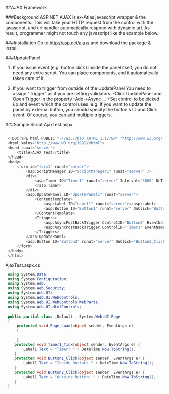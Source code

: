 
##AJAX Framework

###Background
ASP.NET AJAX is ex-Atlas javascript wrapper & the components. This will take your HTTP request from the control with the javascript, and url handler automatically respond with dynamic url. As result, programmer might not touch any javascript like the example below.

###Installation
Go to
http://asp.net/ajax/
and download the package & install.

###UpdatePanel 
1. If you issue event (e.g. button click) inside the panel itself, you do not need any extra script. You can place components, and it automatically takes care of it.

2. If you want to trigger from outside of the UpdatePanel
You need to assign "Trigger" as if you are setting validators.
-Click UpdatePanel and Open Trigger in the property
-Add->Async ...->Set control to be picked up and event which the control uses.
e.g. If you want to update the panel by external button, you should specify the button's ID and Click event. Of course, you can add multiple triggers. 

###Sample Script
AjaxTest.aspx
```csharp
 
 <!DOCTYPE html PUBLIC "-//W3C//DTD XHTML 1.1//EN" "http://www.w3.org/TR/xhtml11/DTD/xhtml11.dtd">
 <html xmlns="http://www.w3.org/1999/xhtml">
 <head runat="server">
     <title>AJAX Test</title>
 </head>
 <body>
     <form id="form1" runat="server">
         <asp:ScriptManager ID="ScriptManager1" runat="server" />
         <div>
             <asp:Timer ID="Timer1" runat="server" Interval="3000" OnTick="Timer1_Tick">
             </asp:Timer>
         </div>
         <asp:UpdatePanel ID="UpdatePanel1" runat="server">
             <ContentTemplate>
                 <asp:Label ID="Label1" runat="server"></asp:Label>
                 <asp:Button ID="Button1" runat="server" OnClick="Button1_Click" Text="Refresh" />
             </ContentTemplate>
             <Triggers>
                 <asp:AsyncPostBackTrigger ControlID="Button2" EventName="Click" />
                 <asp:AsyncPostBackTrigger ControlID="Timer1" EventName="Tick" />
             </Triggers>
         </asp:UpdatePanel>
         <asp:Button ID="Button2" runat="server" OnClick="Button2_Click" Text="Refresh from Outside" />
     </form>
 </body>
 </html> 
 ```
AjaxTest.aspx.cs
```csharp
 using System.Data;
 using System.Configuration;
 using System.Web;
 using System.Web.Security;
 using System.Web.UI;
 using System.Web.UI.WebControls;
 using System.Web.UI.WebControls.WebParts;
 using System.Web.UI.HtmlControls;
 
 public partial class _Default : System.Web.UI.Page 
 {
     protected void Page_Load(object sender, EventArgs e)
     {
 		
     }
 	protected void Timer1_Tick(object sender, EventArgs e) {
 		Label1.Text = "Timer: " + DateTime.Now.ToString();
 	}
 	protected void Button1_Click(object sender, EventArgs e) {
 		Label1.Text = "Inside Button: " + DateTime.Now.ToString();
 	}
 	protected void Button2_Click(object sender, EventArgs e) {
 		Label1.Text = "Outside Button: " + DateTime.Now.ToString();
 	}
 }
 ```




